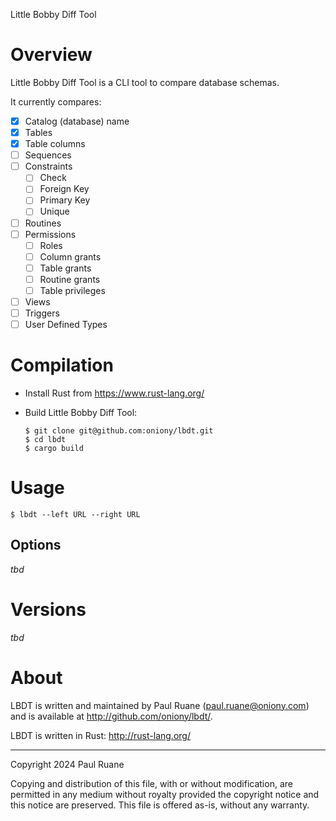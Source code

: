 Little Bobby Diff Tool

# Overview

Little Bobby Diff Tool is a CLI tool to compare database schemas.

It currently compares:

- [X] Catalog (database) name
- [X] Tables
- [X] Table columns
- [ ] Sequences
- [ ] Constraints
  - [ ] Check
  - [ ] Foreign Key
  - [ ] Primary Key
  - [ ] Unique
- [ ] Routines
- [ ] Permissions
  - [ ] Roles
  - [ ] Column grants
  - [ ] Table grants
  - [ ] Routine grants
  - [ ] Table privileges
- [ ] Views
- [ ] Triggers
- [ ] User Defined Types

# Compilation

* Install Rust from <https://www.rust-lang.org/>
* Build Little Bobby Diff Tool:

      $ git clone git@github.com:oniony/lbdt.git
      $ cd lbdt
      $ cargo build
    
# Usage

    $ lbdt --left URL --right URL

## Options

_tbd_

# Versions

_tbd_

# About

LBDT is written and maintained by Paul Ruane (<paul.ruane@oniony.com>) and is available at <http://github.com/oniony/lbdt/>.

LBDT is written in Rust: <http://rust-lang.org/>

- - -

Copyright 2024 Paul Ruane

Copying and distribution of this file, with or without modification,
are permitted in any medium without royalty provided the copyright
notice and this notice are preserved.  This file is offered as-is,
without any warranty.
